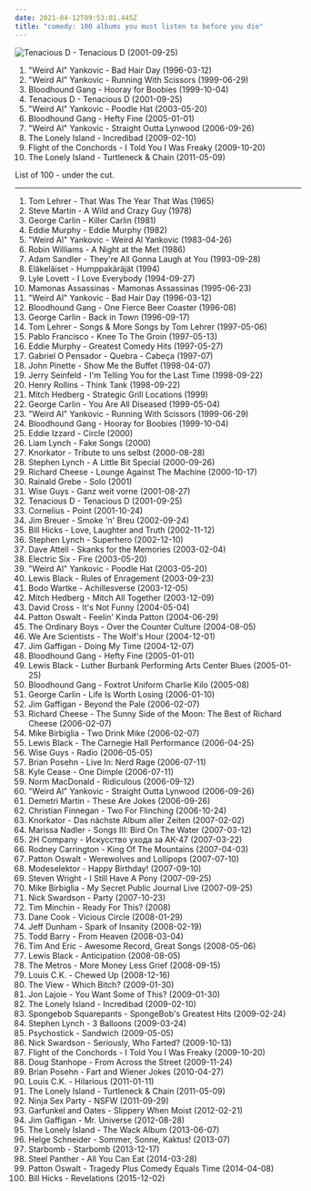 ```yaml
---
date: 2021-04-12T09:53:01.445Z
title: "comedy: 100 albums you must listen to before you die"
---
```

![Tenacious D - Tenacious D (2001-09-25)](http://coverartarchive.org/release/d1cc351e-add4-34ec-b411-4c52cb432727/13560319379-500.jpg "Tenacious D - Tenacious D (2001-09-25)")
<ol class="albums">
<li data-cover="https://img.discogs.com/swEDQCs15fjf3ycN6QzfkM_75ck=/fit-in/600x949/filters:strip_icc():format(jpeg):mode_rgb():quality(90)/discogs-images/R-2886270-1561646532-5798.jpeg.jpg" data-tags="comedy" role="button">"Weird Al" Yankovic - Bad Hair Day (1996-03-12)</li>
<li data-cover="http://coverartarchive.org/release/3179b51f-fb47-35f7-8739-bc4c5a1c488f/2916747119-500.jpg" data-tags="comedy" role="button">"Weird Al" Yankovic - Running With Scissors (1999-06-29)</li>
<li data-cover="http://coverartarchive.org/release/9cc4a6cf-e830-4971-abe9-1af4f17061e3/9628896082-500.jpg" data-tags="rock, alternative, alternative rock" role="button">Bloodhound Gang - Hooray for Boobies (1999-10-04)</li>
<li data-cover="http://coverartarchive.org/release/d1cc351e-add4-34ec-b411-4c52cb432727/13560319379-500.jpg" data-tags="rock, comedy" role="button">Tenacious D - Tenacious D (2001-09-25)</li>
<li data-cover="http://coverartarchive.org/release/79f3d75d-40d6-3aea-8167-06f5459fc2bb/14985678964-500.jpg" data-tags="comedy" role="button">"Weird Al" Yankovic - Poodle Hat (2003-05-20)</li>
<li data-cover="https://img.discogs.com/p8_cLCOZTh4qyzbyLYxSmBIJSRs=/fit-in/250x250/filters:strip_icc():format(jpeg):mode_rgb():quality(90)/discogs-images/R-2351207-1278866751.jpeg.jpg" data-tags="alternative, rock, comedy" role="button">Bloodhound Gang - Hefty Fine (2005-01-01)</li>
<li data-cover="http://coverartarchive.org/release/838aecec-8a2c-43fd-8036-9016f8d78aa0/5121395588-500.jpg" data-tags="comedy" role="button">"Weird Al" Yankovic - Straight Outta Lynwood (2006-09-26)</li>
<li data-cover="http://coverartarchive.org/release/e74d81e5-7e35-4566-9722-aeb9a796beae/9813552225-500.jpg" data-tags="comedy" role="button">The Lonely Island - Incredibad (2009-02-10)</li>
<li data-cover="http://coverartarchive.org/release/8eaad0e2-0905-469c-8b81-2f207e9137a0/4676356474-500.jpg" data-tags="comedy" role="button">Flight of the Conchords - I Told You I Was Freaky (2009-10-20)</li>
<li data-cover="http://coverartarchive.org/release/ca702568-c353-44f4-86e8-9fc3b5b1f104/10964780293-500.jpg" data-tags="comedy" role="button">The Lonely Island - Turtleneck & Chain (2011-05-09)</li>
</ol>
List of 100 - under the cut.
<!-- more -->

_________________

<ol class="albums">
<li data-cover="http://coverartarchive.org/release/b9e76f86-e868-3817-ab2b-133a71d330c6/27475468077-500.jpg" data-tags="comedy" role="button">
Tom Lehrer - That Was The Year That Was (1965)
</li>
<li data-cover="http://coverartarchive.org/release/381ad9be-a54d-439d-8835-89ec8f176207/4540181059-500.jpg" data-tags="comedy" role="button">
Steve Martin - A Wild and Crazy Guy (1978)
</li>
<li data-cover="https://img.discogs.com/3dZyLnwxjgWOCcwzGsXQ8ztVpuE=/fit-in/600x596/filters:strip_icc():format(jpeg):mode_rgb():quality(90)/discogs-images/R-4263175-1360083590-4766.jpeg.jpg" data-tags="comedy" role="button">
George Carlin - Killer Carlin (1981)
</li>
<li data-cover="https://img.discogs.com/pS_tlTcCbqc5suQF0HKMzIw0m_8=/fit-in/240x240/filters:strip_icc():format(jpeg):mode_rgb():quality(90)/discogs-images/R-705273-1152483199.jpeg.jpg" data-tags="comedy" role="button">
Eddie Murphy - Eddie Murphy (1982)
</li>
<li data-cover="https://via.placeholder.com/450" data-tags="comedy" role="button">
"Weird Al" Yankovic - Weird Al Yankovic (1983-04-26)
</li>
<li data-cover="https://via.placeholder.com/450" data-tags="comedy, stand-up" role="button">
Robin Williams - A Night at the Met (1986)
</li>
<li data-cover="http://coverartarchive.org/release/55f73dc4-aecd-4d61-ac11-9091eb67bc41/11196133071-500.jpg" data-tags="comedy" role="button">
Adam Sandler - They're All Gonna Laugh at You (1993-09-28)
</li>
<li data-cover="https://via.placeholder.com/450" data-tags="comedy" role="button">
Eläkeläiset - Humppakäräjät (1994)
</li>
<li data-cover="https://img.discogs.com/qBqn1za5jfvPDcWvmu8R4GRoR08=/fit-in/600x592/filters:strip_icc():format(jpeg):mode_rgb():quality(90)/discogs-images/R-6044170-1459606821-3105.jpeg.jpg" data-tags="country, folk, singer-songwriter, contemporary folk, 90s, alt-country, comedy, 1990s" role="button">
Lyle Lovett - I Love Everybody (1994-09-27)
</li>
<li data-cover="http://coverartarchive.org/release/9afdbf41-9cfb-4318-9bab-0d67c5973958/18297764373-500.jpg" data-tags="mamonas assassinas, brazilian, rock, 90s" role="button">
Mamonas Assassinas - Mamonas Assassinas (1995-06-23)
</li>
<li data-cover="https://img.discogs.com/swEDQCs15fjf3ycN6QzfkM_75ck=/fit-in/600x949/filters:strip_icc():format(jpeg):mode_rgb():quality(90)/discogs-images/R-2886270-1561646532-5798.jpeg.jpg" data-tags="comedy" role="button">
"Weird Al" Yankovic - Bad Hair Day (1996-03-12)
</li>
<li data-cover="https://img.discogs.com/8nkM00XOwCfXgXcNbAIWfFLPDIU=/fit-in/599x503/filters:strip_icc():format(jpeg):mode_rgb():quality(90)/discogs-images/R-3798511-1349549053-9234.jpeg.jpg" data-tags="alternative rock, rock, alternative" role="button">
Bloodhound Gang - One Fierce Beer Coaster (1996-08)
</li>
<li data-cover="http://coverartarchive.org/release/fb7b00a2-e21e-48bb-b7e2-73e2e399d748/25413532223-500.jpg" data-tags="comedy" role="button">
George Carlin - Back in Town (1996-09-17)
</li>
<li data-cover="http://coverartarchive.org/release/c26ca9ab-003b-422c-bbcc-fbf3fac31f0e/27476105931-500.jpg" data-tags="christmas, comedy, irish folk, mein quitschiger leiherkasten, nov2check" role="button">
Tom Lehrer - Songs & More Songs by Tom Lehrer (1997-05-06)
</li>
<li data-cover="https://via.placeholder.com/450" data-tags="standup comedy" role="button">
Pablo Francisco - Knee To The Groin (1997-05-13)
</li>
<li data-cover="http://coverartarchive.org/release/4759f0d5-952a-42f5-868d-8945d07e0ce6/2587660858-500.jpg" data-tags="comedy" role="button">
Eddie Murphy - Greatest Comedy Hits (1997-05-27)
</li>
<li data-cover="http://coverartarchive.org/release/0202e76d-5859-4e4d-b26e-7ea828ca0962/5459181140-500.jpg" data-tags="hip hop, political, comedy, brazilian, parody, pop rap, sarcastic, conscious hip hop, pagode, comedy rap" role="button">
Gabriel O Pensador - Quebra - Cabeça (1997-07)
</li>
<li data-cover="https://via.placeholder.com/450" data-tags="comedy" role="button">
John Pinette - Show Me the Buffet (1998-04-07)
</li>
<li data-cover="http://coverartarchive.org/release/3a860bab-cacf-4809-bb8c-7cdb5a8e4c08/3772985033-500.jpg" data-tags="comedy, stand up, stand-up comedy" role="button">
Jerry Seinfeld - I'm Telling You for the Last Time (1998-09-22)
</li>
<li data-cover="http://coverartarchive.org/release/52481f49-894f-430e-bbf1-dfa710fb2a56/5215539151-500.jpg" data-tags="spoken word" role="button">
Henry Rollins - Think Tank (1998-09-22)
</li>
<li data-cover="http://coverartarchive.org/release/7a362876-84a2-4e96-b941-a1d1dd118445/16203893118-500.jpg" data-tags="comedy" role="button">
Mitch Hedberg - Strategic Grill Locations (1999)
</li>
<li data-cover="http://coverartarchive.org/release/411fd137-4e9e-4b86-b81f-79d3a11bb1a9/19883974746-500.jpg" data-tags="comedy" role="button">
George Carlin - You Are All Diseased (1999-05-04)
</li>
<li data-cover="http://coverartarchive.org/release/3179b51f-fb47-35f7-8739-bc4c5a1c488f/2916747119-500.jpg" data-tags="comedy" role="button">
"Weird Al" Yankovic - Running With Scissors (1999-06-29)
</li>
<li data-cover="http://coverartarchive.org/release/9cc4a6cf-e830-4971-abe9-1af4f17061e3/9628896082-500.jpg" data-tags="rock, alternative, alternative rock" role="button">
Bloodhound Gang - Hooray for Boobies (1999-10-04)
</li>
<li data-cover="https://via.placeholder.com/450" data-tags="comedy, british comedy, charlottes favourites" role="button">
Eddie Izzard - Circle (2000)
</li>
<li data-cover="http://coverartarchive.org/release/a9ba5fb9-c0b1-4ba3-9531-bba2c561aab6/22805664465-500.jpg" data-tags="comedy" role="button">
Liam Lynch - Fake Songs (2000)
</li>
<li data-cover="https://img.discogs.com/WlY6RcBtAclXLRjwmdBWwT4TrYg=/fit-in/600x600/filters:strip_icc():format(jpeg):mode_rgb():quality(90)/discogs-images/R-1025013-1213235451.jpeg.jpg" data-tags="metal, rock, comedy, industrial metal, fun metal, knorkator" role="button">
Knorkator - Tribute to uns selbst (2000-08-28)
</li>
<li data-cover="https://via.placeholder.com/450" data-tags="comedy" role="button">
Stephen Lynch - A Little Bit Special (2000-09-26)
</li>
<li data-cover="http://coverartarchive.org/release/4fecbf14-179d-41fb-9a39-7eb44a4c4634/15556280068-500.jpg" data-tags="lounge" role="button">
Richard Cheese - Lounge Against The Machine (2000-10-17)
</li>
<li data-cover="https://via.placeholder.com/450" data-tags="comedy, kabarett" role="button">
Rainald Grebe - Solo (2001)
</li>
<li data-cover="http://coverartarchive.org/release/2748414e-5f9d-470b-b748-9f98e6f51581/22141635600-500.jpg" data-tags="deutsch, comedy, german, a capella" role="button">
Wise Guys - Ganz weit vorne (2001-08-27)
</li>
<li data-cover="http://coverartarchive.org/release/d1cc351e-add4-34ec-b411-4c52cb432727/13560319379-500.jpg" data-tags="rock, comedy" role="button">
Tenacious D - Tenacious D (2001-09-25)
</li>
<li data-cover="http://coverartarchive.org/release/d467e488-2fae-4175-918b-7c9d10f43737/2876340833-500.jpg" data-tags="japanese" role="button">
Cornelius - Point (2001-10-24)
</li>
<li data-cover="https://via.placeholder.com/450" data-tags="comedy, stand-up, stand up" role="button">
Jim Breuer - Smoke 'n' Breu (2002-09-24)
</li>
<li data-cover="http://coverartarchive.org/release/7ac06a36-5d8c-3157-907e-fd9337dde193/27880077842-500.jpg" data-tags="comedy" role="button">
Bill Hicks - Love, Laughter and Truth (2002-11-12)
</li>
<li data-cover="https://via.placeholder.com/450" data-tags="comedy" role="button">
Stephen Lynch - Superhero (2002-12-10)
</li>
<li data-cover="http://coverartarchive.org/release/d69eb24f-b9aa-4683-8c69-d29d5fd8e5a9/9436016741-500.jpg" data-tags="comedy, stand-up" role="button">
Dave Attell - Skanks for the Memories (2003-02-04)
</li>
<li data-cover="https://img.discogs.com/eMQQeWN88L92aQyCEfAU2kIQNJk=/fit-in/528x534/filters:strip_icc():format(jpeg):mode_rgb():quality(90)/discogs-images/R-376779-1128950534.jpeg.jpg" data-tags="rock, indie, disco rock" role="button">
Electric Six - Fire (2003-05-20)
</li>
<li data-cover="http://coverartarchive.org/release/79f3d75d-40d6-3aea-8167-06f5459fc2bb/14985678964-500.jpg" data-tags="comedy" role="button">
"Weird Al" Yankovic - Poodle Hat (2003-05-20)
</li>
<li data-cover="http://coverartarchive.org/release/3f98da90-6f32-4f17-986c-a5b0d3aeada5/15055776877-500.jpg" data-tags="comedy, stand-up" role="button">
Lewis Black - Rules of Enragement (2003-09-23)
</li>
<li data-cover="http://coverartarchive.org/release/059b1891-02c9-4c79-acc0-e8008661bc94/27543867154-500.jpg" data-tags="comedy" role="button">
Bodo Wartke - Achillesverse (2003-12-05)
</li>
<li data-cover="http://coverartarchive.org/release/e01ccba2-048d-4eb0-8d89-514d6594f76b/27544488471-500.jpg" data-tags="comedy" role="button">
Mitch Hedberg - Mitch All Together (2003-12-09)
</li>
<li data-cover="https://via.placeholder.com/450" data-tags="comedy" role="button">
David Cross - It's Not Funny (2004-05-04)
</li>
<li data-cover="https://via.placeholder.com/450" data-tags="comedy, stand-up, fantastic comedy albums" role="button">
Patton Oswalt - Feelin' Kinda Patton (2004-06-29)
</li>
<li data-cover="http://coverartarchive.org/release/03902c46-d06b-452b-b76b-889982f0a166/25695956075-500.jpg" data-tags="indie, british, punk, alternative, post-punk" role="button">
The Ordinary Boys - Over the Counter Culture (2004-08-05)
</li>
<li data-cover="http://coverartarchive.org/release/6e5adb4d-68a8-493d-be9c-095286bab959/2981060202-500.jpg" data-tags="indie rock" role="button">
We Are Scientists - The Wolf's Hour (2004-12-01)
</li>
<li data-cover="http://coverartarchive.org/release/a5226cf6-cefe-4017-b2b5-4976c32d7a9a/9436020974-500.jpg" data-tags="comedy, stand-up" role="button">
Jim Gaffigan - Doing My Time (2004-12-07)
</li>
<li data-cover="https://img.discogs.com/p8_cLCOZTh4qyzbyLYxSmBIJSRs=/fit-in/250x250/filters:strip_icc():format(jpeg):mode_rgb():quality(90)/discogs-images/R-2351207-1278866751.jpeg.jpg" data-tags="alternative, rock, comedy" role="button">
Bloodhound Gang - Hefty Fine (2005-01-01)
</li>
<li data-cover="http://coverartarchive.org/release/d33added-3e30-4910-b9e9-cf5f622cd48f/15055543395-500.jpg" data-tags="comedy, stand-up" role="button">
Lewis Black - Luther Burbank Performing Arts Center Blues (2005-01-25)
</li>
<li data-cover="http://coverartarchive.org/release/955b3795-9ece-4519-9652-ea879620b27f/13009776511-500.jpg" data-tags="comedy" role="button">
Bloodhound Gang - Foxtrot Uniform Charlie Kilo (2005-08)
</li>
<li data-cover="http://coverartarchive.org/release/28c2eb88-5e7f-45fb-8bd5-a47715384979/25413545820-500.jpg" data-tags="comedy" role="button">
George Carlin - Life Is Worth Losing (2006-01-10)
</li>
<li data-cover="https://img.discogs.com/wdxEs4AJXp867Jakhzj0RlL5FN4=/fit-in/600x531/filters:strip_icc():format(jpeg):mode_rgb():quality(90)/discogs-images/R-670428-1495594011-3480.jpeg.jpg" data-tags="comedy" role="button">
Jim Gaffigan - Beyond the Pale (2006-02-07)
</li>
<li data-cover="http://coverartarchive.org/release/e9271b01-ea2e-4532-973b-4b6b9e72308f/14376277837-500.jpg" data-tags="lounge" role="button">
Richard Cheese - The Sunny Side of the Moon: The Best of Richard Cheese (2006-02-07)
</li>
<li data-cover="http://coverartarchive.org/release/d1e5ccb7-44cb-4ff9-a1f5-4bf568a1e28a/9436224600-500.jpg" data-tags="stand-up" role="button">
Mike Birbiglia - Two Drink Mike (2006-02-07)
</li>
<li data-cover="https://via.placeholder.com/450" data-tags="comedy" role="button">
Lewis Black - The Carnegie Hall Performance (2006-04-25)
</li>
<li data-cover="http://coverartarchive.org/release/6551d04f-5e9a-454f-8ec5-9d3b83daf6b8/24943965929-500.jpg" data-tags="a capella" role="button">
Wise Guys - Radio (2006-05-05)
</li>
<li data-cover="http://coverartarchive.org/release/513a196b-a1b9-4cb0-bf1d-7b438d79c278/13989638847-500.jpg" data-tags="comedy, standup comedy" role="button">
Brian Posehn - Live In: Nerd Rage (2006-07-11)
</li>
<li data-cover="https://via.placeholder.com/450" data-tags="stand-up" role="button">
Kyle Cease - One Dimple (2006-07-11)
</li>
<li data-cover="http://coverartarchive.org/release/7326cd00-5c21-4760-8947-532d10f48502/27842480738-500.jpg" data-tags="comedy, funny, stand-up, standup, stand up, stand-up comedy, standup comedy, stand up comedy, comedy central, ograstamon comedy" role="button">
Norm MacDonald - Ridiculous (2006-09-12)
</li>
<li data-cover="http://coverartarchive.org/release/838aecec-8a2c-43fd-8036-9016f8d78aa0/5121395588-500.jpg" data-tags="comedy" role="button">
"Weird Al" Yankovic - Straight Outta Lynwood (2006-09-26)
</li>
<li data-cover="https://via.placeholder.com/450" data-tags="comedy, funny, stand-up" role="button">
Demetri Martin - These Are Jokes (2006-09-26)
</li>
<li data-cover="https://via.placeholder.com/450" data-tags="stand-up" role="button">
Christian Finnegan - Two For Flinching (2006-10-24)
</li>
<li data-cover="http://coverartarchive.org/release/7964f976-9ce5-465b-bdec-630daf4931c5/22650787453-500.jpg" data-tags="metal, fun metal" role="button">
Knorkator - Das nächste Album aller Zeiten (2007-02-02)
</li>
<li data-cover="http://coverartarchive.org/release/6612f329-7d59-4578-8128-c2a2ec86565c/8703131155-500.jpg" data-tags="folk" role="button">
Marissa Nadler - Songs III: Bird On The Water (2007-03-12)
</li>
<li data-cover="https://img.discogs.com/zZtONKzk3QnpMYh8fD-_JzctWEU=/fit-in/600x600/filters:strip_icc():format(jpeg):mode_rgb():quality(90)/discogs-images/R-964164-1272205520.jpeg.jpg" data-tags="hip-hop, electronic, rap, experimental" role="button">
2H Company - Искусство ухода за АК-47 (2007-03-22)
</li>
<li data-cover="https://img.discogs.com/iwy2jWPyDBgHLZY3TNwIqr3ZSkI=/fit-in/500x500/filters:strip_icc():format(jpeg):mode_rgb():quality(90)/discogs-images/R-8230762-1457579628-1135.jpeg.jpg" data-tags="country, comedy, funny" role="button">
Rodney Carrington - King Of The Mountains (2007-04-03)
</li>
<li data-cover="http://coverartarchive.org/release/f843ed4f-8e8a-41c3-8555-e01a1ecf2eb0/27544898643-500.jpg" data-tags="comedy" role="button">
Patton Oswalt - Werewolves and Lollipops (2007-07-10)
</li>
<li data-cover="http://coverartarchive.org/release/33570167-89d3-4084-bb4c-8a90cd0926de/16068681602-500.jpg" data-tags="electronic, idm, fun" role="button">
Modeselektor - Happy Birthday! (2007-09-10)
</li>
<li data-cover="https://via.placeholder.com/450" data-tags="stand-up" role="button">
Steven Wright - I Still Have A Pony (2007-09-25)
</li>
<li data-cover="https://via.placeholder.com/450" data-tags="comedy, stand-up" role="button">
Mike Birbiglia - My Secret Public Journal Live (2007-09-25)
</li>
<li data-cover="https://img.discogs.com/gYhHxjYIW6Y4L4Gzdjwc7ckLNfY=/fit-in/592x518/filters:strip_icc():format(jpeg):mode_rgb():quality(90)/discogs-images/R-1222978-1201816871.jpeg.jpg" data-tags="comedy" role="button">
Nick Swardson - Party (2007-10-23)
</li>
<li data-cover="https://img.discogs.com/Nm4QEI8gsQ6TfN4UTdRPhrIYoWM=/fit-in/600x534/filters:strip_icc():format(jpeg):mode_rgb():quality(90)/discogs-images/R-3901811-1348615000-3997.jpeg.jpg" data-tags="australian, piano, comedy" role="button">
Tim Minchin - Ready For This? (2008)
</li>
<li data-cover="http://coverartarchive.org/release/1b65338b-6702-40ca-93e2-d5fd71a0a495/9908959141-500.jpg" data-tags="comedy, standup comedy" role="button">
Dane Cook - Vicious Circle (2008-01-29)
</li>
<li data-cover="https://img.discogs.com/UgPs07OVmLRjSJtA4J6P8_a23Lg=/fit-in/500x500/filters:strip_icc():format(jpeg):mode_rgb():quality(90)/discogs-images/R-3159748-1318493355.jpeg.jpg" data-tags="comedy" role="button">
Jeff Dunham - Spark of Insanity (2008-02-19)
</li>
<li data-cover="https://via.placeholder.com/450" data-tags="stand-up" role="button">
Todd Barry - From Heaven (2008-03-04)
</li>
<li data-cover="http://coverartarchive.org/release/e2348346-8c8d-47a8-8997-d49bf1d4173d/4829876903-500.jpg" data-tags="comedy" role="button">
Tim And Eric - Awesome Record, Great Songs (2008-05-06)
</li>
<li data-cover="https://via.placeholder.com/450" data-tags="spoken word, comedy, stand-up, stand-up comedy" role="button">
Lewis Black - Anticipation (2008-08-05)
</li>
<li data-cover="https://img.discogs.com/F6pugXgrfiEKktJos1EQvw3Hcz4=/fit-in/455x455/filters:strip_icc():format(jpeg):mode_rgb():quality(90)/discogs-images/R-2760183-1299792396.jpeg.jpg" data-tags="comedy, revival, sting, midgets, oasis, moaning, complaining, self-important, mor, out of tune, special, sexist, paul weller, libertines, cockney, hard-fi, misogynistic, pete doherty, can't sing, wannabes, landfill indie, self-righteous, hates women, pub-rock, capitalist, mockney, i might like this, tories, lad-rock, anti-feminist, blokey, post-oasis, epic-fail, arrogant singer, comercialist, tory boys, x factor hopefuls" role="button">
The Metros - More Money Less Grief (2008-09-15)
</li>
<li data-cover="https://via.placeholder.com/450" data-tags="comedy" role="button">
Louis C.K. - Chewed Up (2008-12-16)
</li>
<li data-cover="http://coverartarchive.org/release/82b09f52-6dd4-4513-bff7-80b267c9aa00/18830649233-500.jpg" data-tags="indie" role="button">
The View - Which Bitch? (2009-01-30)
</li>
<li data-cover="http://coverartarchive.org/release/8b63e036-f464-42af-8434-452a0aea9048/5096803494-500.jpg" data-tags="comedy" role="button">
Jon Lajoie - You Want Some of This? (2009-01-30)
</li>
<li data-cover="http://coverartarchive.org/release/e74d81e5-7e35-4566-9722-aeb9a796beae/9813552225-500.jpg" data-tags="comedy" role="button">
The Lonely Island - Incredibad (2009-02-10)
</li>
<li data-cover="http://coverartarchive.org/release/18ca1fbc-e11b-4468-9600-7a173d6d715c/16950570633-500.jpg" data-tags="nickelodeon" role="button">
Spongebob Squarepants - SpongeBob's Greatest Hits (2009-02-24)
</li>
<li data-cover="https://via.placeholder.com/450" data-tags="comedy" role="button">
Stephen Lynch - 3 Balloons (2009-03-24)
</li>
<li data-cover="http://coverartarchive.org/release/3b27f072-53e1-41ca-88c3-c20788e19839/2924119522-500.jpg" data-tags="comedy, comedy metal, foodcore" role="button">
Psychostick - Sandwich (2009-05-05)
</li>
<li data-cover="https://via.placeholder.com/450" data-tags="comedy" role="button">
Nick Swardson - Seriously, Who Farted? (2009-10-13)
</li>
<li data-cover="http://coverartarchive.org/release/8eaad0e2-0905-469c-8b81-2f207e9137a0/4676356474-500.jpg" data-tags="comedy" role="button">
Flight of the Conchords - I Told You I Was Freaky (2009-10-20)
</li>
<li data-cover="https://img.discogs.com/ZI-8BAtBcmQSx9oBtQtKsyw2kP4=/fit-in/400x400/filters:strip_icc():format(jpeg):mode_rgb():quality(90)/discogs-images/R-2073916-1262500251.jpeg.jpg" data-tags="comedy, standup comedy" role="button">
Doug Stanhope - From Across the Street (2009-11-24)
</li>
<li data-cover="http://coverartarchive.org/release/50bab0df-1762-49d2-b766-f6b20b63394c/3225570861-500.jpg" data-tags="metal, comedy, stand-up comedy, allmusicb, allmusicp" role="button">
Brian Posehn - Fart and Wiener Jokes (2010-04-27)
</li>
<li data-cover="https://img.discogs.com/q3iRD8iwvFACY0RbVuAuSwgtIcc=/fit-in/596x819/filters:strip_icc():format(jpeg):mode_rgb():quality(90)/discogs-images/R-2646730-1294791839.jpeg.jpg" data-tags="comedy, wf" role="button">
Louis C.K. - Hilarious (2011-01-11)
</li>
<li data-cover="http://coverartarchive.org/release/ca702568-c353-44f4-86e8-9fc3b5b1f104/10964780293-500.jpg" data-tags="comedy" role="button">
The Lonely Island - Turtleneck & Chain (2011-05-09)
</li>
<li data-cover="http://coverartarchive.org/release/30f9060a-f2e7-40c8-9723-7ac62efc07a8/18290116181-500.jpg" data-tags="comedy, youtube" role="button">
Ninja Sex Party - NSFW (2011-09-29)
</li>
<li data-cover="http://coverartarchive.org/release/9fcd65a9-90cd-4da9-a7ef-307e6a95eaf9/7998741741-500.jpg" data-tags="indie, indie pop, american, comedy" role="button">
Garfunkel and Oates - Slippery When Moist (2012-02-21)
</li>
<li data-cover="http://coverartarchive.org/release/7ed41e0c-b744-44fe-b60f-45bc0b03f883/4844139638-500.jpg" data-tags="spoken word, comedy" role="button">
Jim Gaffigan - Mr. Universe (2012-08-28)
</li>
<li data-cover="http://coverartarchive.org/release/99090280-a977-470e-8a7b-f94d98346dbd/4294738755-500.jpg" data-tags="comedy" role="button">
The Lonely Island - The Wack Album (2013-06-07)
</li>
<li data-cover="https://img.discogs.com/a6B7lojsdVg50o0d6z9kJvr5xSQ=/fit-in/240x240/filters:strip_icc():format(jpeg):mode_rgb():quality(90)/discogs-images/R-4771205-1375006213-3044.jpeg.jpg" data-tags="jazz, deutsch, comedy, german, male vocalist" role="button">
Helge Schneider - Sommer, Sonne, Kaktus! (2013-07)
</li>
<li data-cover="http://coverartarchive.org/release/ce1adb07-6bf7-4a45-83d8-d7220c4a473a/6015501620-500.jpg" data-tags="rap, comedy, synthpop, video games" role="button">
Starbomb - Starbomb (2013-12-17)
</li>
<li data-cover="http://coverartarchive.org/release/bce46e23-f32a-4302-af97-b06e8c249098/19575660795-500.jpg" data-tags="glam metal" role="button">
Steel Panther - All You Can Eat (2014-03-28)
</li>
<li data-cover="http://coverartarchive.org/release/9098c6ed-2e00-41d0-979b-49c172ed9210/7084652970-500.jpg" data-tags="comedy, stand up" role="button">
Patton Oswalt - Tragedy Plus Comedy Equals Time (2014-04-08)
</li>
<li data-cover="https://via.placeholder.com/450" data-tags="comedy" role="button">
Bill Hicks - Revelations (2015-12-02)
</li>
</ol>
